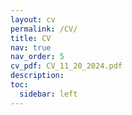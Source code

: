 ```yaml
---
layout: cv
permalink: /CV/
title: CV
nav: true
nav_order: 5
cv_pdf: CV_11_20_2024.pdf
description: 
toc:
  sidebar: left
---
```

